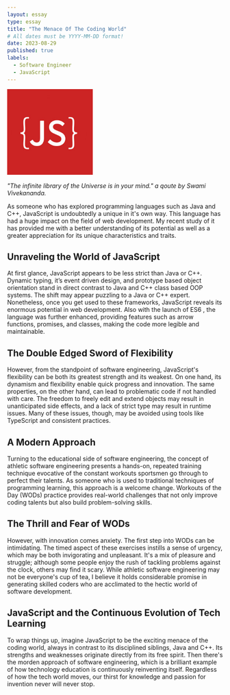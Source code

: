 ```yaml
---
layout: essay
type: essay
title: "The Menace Of The Coding World"
# All dates must be YYYY-MM-DD format!
date: 2023-08-29
published: true
labels:
  - Software Engineer
  - JavaScript
---
```


<img width="200px" class="rounded float-start pe-4" src="../img/javascript-libraries.jpg">

*"The infinite library of the Universe is in your mind." a qoute by Swami Vivekananda.* 

As someone who has explored programming languages such as Java and C++, JavaScript is undoubtedly a unique in it's own way. This language has had a huge impact on the field of web development. My recent study of it has provided me with a better understanding of its potential as well as a greater appreciation for its unique characteristics and traits.

## Unraveling the World of JavaScript

At first glance, JavaScript appears to be less strict than Java or C++. Dynamic typing, it’s event driven design, and prototype based object orientation stand in direct contrast to Java and C++ class based OOP systems. The shift may appear puzzling to a Java or C++ expert. Nonetheless, once you get used to these frameworks, JavaScript reveals its enormous potential in web development. Also with the launch of ES6 , the language was further enhanced, providing features such as arrow functions, promises, and classes, making the code more legible and maintainable.


## The Double Edged Sword of Flexibility

However, from the standpoint of software engineering, JavaScript's flexibility can be both its greatest strength and its weakest. On one hand, its dynamism and flexibility enable quick progress and innovation. The same properties, on the other hand, can lead to problematic code if not handled with care. The freedom to freely edit and extend objects may result in unanticipated side effects, and a lack of strict type may result in runtime issues. Many of these issues, though, may be avoided using tools like TypeScript and consistent practices.


## A Modern Approach

Turning to the educational side of software engineering, the concept of athletic software engineering presents a hands-on, repeated training technique evocative of the constant workouts sportsmen go through to perfect their talents. As someone who is used to traditional techniques of programming learning, this approach is a welcome change. Workouts of the Day (WODs) practice provides real-world challenges that not only improve coding talents but also build problem-solving skills.

## The Thrill and Fear of WODs

However, with innovation comes anxiety. The first step into WODs can be intimidating. The timed aspect of these exercises instills a sense of urgency, which may be both invigorating and unpleasant. It's a mix of pleasure and struggle; although some people enjoy the rush of tackling problems against the clock, others may find it scary. While athletic software engineering may not be everyone's cup of tea, I believe it holds considerable promise in generating skilled coders who are acclimated to the hectic world of software development.


## JavaScript and the Continuous Evolution of Tech Learning

To wrap things up, imagine JavaScript to be the exciting menace of the coding world, always in contrast to its disciplined siblings, Java and C++. Its strengths and weaknesses originate directly from its free spirit. Then there's the morden approach of software engineering, which is a brilliant example of how technology education is continuously reinventing itself. Regardless of how the tech world moves, our thirst for knowledge and passion for invention never will never stop.


